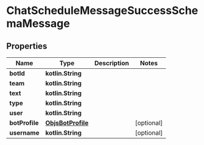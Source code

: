 
# ChatScheduleMessageSuccessSchemaMessage

## Properties
Name | Type | Description | Notes
------------ | ------------- | ------------- | -------------
**botId** | **kotlin.String** |  | 
**team** | **kotlin.String** |  | 
**text** | **kotlin.String** |  | 
**type** | **kotlin.String** |  | 
**user** | **kotlin.String** |  | 
**botProfile** | [**ObjsBotProfile**](ObjsBotProfile.md) |  |  [optional]
**username** | **kotlin.String** |  |  [optional]



